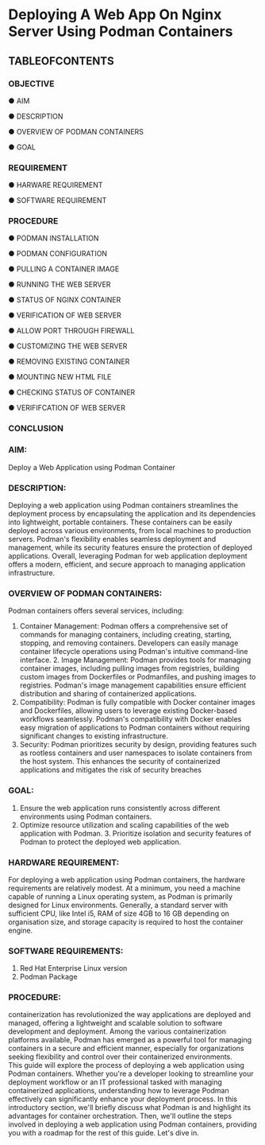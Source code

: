 # Deploying A Web App On Nginx Server Using Podman Containers #
## TABLEOFCONTENTS ##
 
### OBJECTIVE ###

●	AIM

●	DESCRIPTION

●	OVERVIEW OF PODMAN CONTAINERS

●	GOAL

### REQUIREMENT ###

●	HARWARE REQUIREMENT  

●	SOFTWARE REQUIREMENT

### PROCEDURE ###

●	PODMAN INSTALLATION 

●	PODMAN CONFIGURATION 

●	PULLING A CONTAINER IMAGE 

● RUNNING THE WEB SERVER 

●	STATUS OF NGINX CONTAINER 

●	VERIFICATION OF WEB SERVER 

●	ALLOW PORT THROUGH FIREWALL 

●	CUSTOMIZING THE WEB SERVER 

●	REMOVING EXISTING CONTAINER 

●	MOUNTING NEW HTML FILE 

●	CHECKING STATUS OF CONTAINER 

●	VERIFIFCATION OF WEB SERVER 

### CONCLUSION ###
 
 
 
 
### AIM: ###

Deploy a Web Application using Podman Container

### DESCRIPTION: ###

Deploying a web application using Podman containers streamlines the deployment process by encapsulating the application and its dependencies into lightweight, portable containers. These containers can be easily deployed across various environments, from local machines to production servers. Podman's flexibility enables seamless deployment and management, while its security features ensure the protection of deployed applications. Overall, leveraging Podman for web application deployment offers a modern, efficient, and secure approach to managing application infrastructure. 

### OVERVIEW OF PODMAN CONTAINERS: ###

Podman containers offers several services, including: 
1. Container Management: Podman offers a comprehensive set of commands for managing containers, including creating, starting, stopping, and removing containers. Developers can easily manage container lifecycle operations using Podman's intuitive command-line interface. 2. Image Management: Podman provides tools for managing container images, including pulling images from registries, building custom images from Dockerfiles or Podmanfiles, and pushing images to registries. Podman's image management capabilities ensure efficient distribution and sharing of containerized applications. 
3.	Compatibility: Podman is fully compatible with Docker container images and Dockerfiles, allowing users to leverage existing Docker-based workflows seamlessly. Podman's compatibility with Docker enables easy migration of applications to Podman containers without requiring significant changes to existing infrastructure. 
4.	Security: Podman prioritizes security by design, providing features such as rootless containers and user namespaces to isolate containers from the host system. This enhances the security of containerized applications and mitigates the risk of security breaches 

### GOAL: ###

1.	Ensure the web application runs consistently across different environments using Podman containers.  	 	 	 	 	 	 	 	 	 	       
2.	Optimize resource utilization and scaling capabilities of the web application with Podman.        3. Prioritize isolation and security features of Podman to protect the deployed web application.
 	 
 
### HARDWARE REQUIREMENT: ### 

For deploying a web application using Podman containers, the hardware requirements are relatively modest. At a minimum, you need a machine capable of running a Linux operating system, as Podman is primarily designed for Linux environments. Generally, a standard server with sufficient CPU, like Intel i5, RAM of size 4GB to 16 GB depending on organisation size, and storage capacity is required to host the container engine.         
 	 	 	 	 	 	 	 	 	 	 	 
 	 	 	 	 	 	 	 	 	 	     
### SOFTWARE REQUIREMENTS: ### 	 	 	 	 	 	 
 	 	 	 	 	 	 	 	 	 	 	 	     
1.	Red Hat Enterprise Linux version 	 	 	 	 	 	 	 	     
2.	Podman Package 	 	 	 	 	 	 	 	 	 

### PROCEDURE: ###

containerization has revolutionized the way applications are deployed and managed, offering a lightweight and scalable solution to software development and deployment. Among the various containerization platforms available, Podman has emerged as a powerful tool for managing containers in a secure and efficient manner, especially for organizations seeking flexibility and control over their containerized environments. 	 	 	 	 	 	 	 	 	 	 	 	              
This guide will explore the process of deploying a web application using Podman containers. Whether you're a developer looking to streamline your deployment workflow or an IT professional tasked with managing containerized applications, understanding how to leverage Podman effectively can significantly enhance your deployment process.
In this introductory section, we'll briefly discuss what Podman is and highlight its advantages for container orchestration. Then, we'll outline the steps involved in deploying a web application using Podman containers, providing you with a roadmap for the rest of this guide. Let's dive in.  
